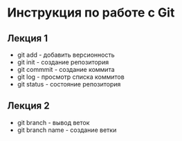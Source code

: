 # Инструкция по работе с Git
## Лекция 1
* git add - добавить версионность
* git init - создание репозитория
* git commmit - создание коммита
* git log - просмотр списка коммитов
* git status - состояние репозитория

## Лекция 2
* git branch - вывод веток
* git branch name - создание ветки